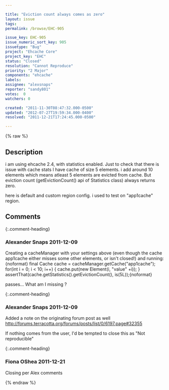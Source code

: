 ```yaml
---

title: "Eviction count always comes as zero"
layout: issue
tags: 
permalink: /browse/EHC-905

issue_key: EHC-905
issue_numeric_sort_key: 905
issuetype: "Bug"
project: "Ehcache Core"
project_key: "EHC"
status: "Closed"
resolution: "Cannot Reproduce"
priority: "2 Major"
components: "ehcache"
labels: 
assignee: "alexsnaps"
reporter: "sandy801"
votes:  0
watchers: 0

created: "2011-11-30T08:47:32.000-0500"
updated: "2012-07-27T19:59:34.000-0400"
resolved: "2011-12-21T17:24:45.000-0500"

---
```




{% raw %}



## Description

<div markdown="1" class="description">

i am using ehcache 2.4, with statistics enabled. Just to check that there is issue with cache stats I have cache of size 5 elements. i add around 10 elements which means atleast 5 elements are evicted from cache. But eviction count (getEvictionCount() api of Statistics class) always returns zero. 

here is default and custom region config.
i used to test on "app1cache" region.

<defaultCache
maxElementsInMemory="5"
eternal="false"
timeToIdleSeconds="60"
timeToLiveSeconds="60"
overflowToDisk="false"
diskSpoolBufferSizeMB="30"
maxElementsOnDisk="10"
diskPersistent="false"
diskExpiryThreadIntervalSeconds="3600"
memoryStoreEvictionPolicy="LRU"
clearOnFlush="true" statistics="true"
/>

<cache name="app1cache"
maxElementsInMemory="5"
eternal="false"
timeToIdleSeconds="60"
overflowToDisk="false"
diskSpoolBufferSizeMB="30"
maxElementsOnDisk="10"
diskPersistent="false"
diskExpiryThreadIntervalSeconds="3600"
memoryStoreEvictionPolicy="LRU"
clearOnFlush="true" statistics="true"> 

</div>

## Comments


{:.comment-heading}
### **Alexander Snaps** <span class="date">2011-12-09</span>

<div markdown="1" class="comment">

Creating a cacheManager with your settings above (even though the cache app1cache either misses some other elements, or isn't closed!)
and running:
\{noformat\}        final Cache cache = cacheManager.getCache("app1cache");
        for(int i = 0; i < 10; i++) {
            cache.put(new Element(i, "value" +i));
        }
        assertThat(cache.getStatistics().getEvictionCount(), is(5L));{noformat}

passes... What am I missing ?

</div>


{:.comment-heading}
### **Alexander Snaps** <span class="date">2011-12-09</span>

<div markdown="1" class="comment">

Added a note on the originating forum post as well
http://forums.terracotta.org/forums/posts/list/0/6197.page#32355

If nothing comes from the user, I'd be tempted to close this as "Not reproducible"

</div>


{:.comment-heading}
### **Fiona OShea** <span class="date">2011-12-21</span>

<div markdown="1" class="comment">

Closing per Alex comments

</div>



{% endraw %}

